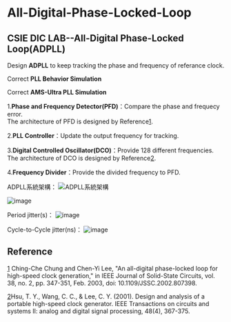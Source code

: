 # All-Digital-Phase-Locked-Loop

## CSIE DIC LAB--All-Digital Phase-Locked Loop(ADPLL)

Design **ADPLL** to keep tracking the phase and frequency of referance clock.  

Correct **PLL Behavior Simulation**    

Correct **AMS-Ultra PLL Simulation**  

1.**Phase and Frequency Detector(PFD)**：Compare the phase and frequecy error.   
The architecture of PFD is designed by Reference[1](https://ieeexplore.ieee.org/document/1175517).

2.**PLL Controller**：Update the output frequency for tracking.  
 
3.**Digital Controlled Oscillator(DCO)**：Provide 128 different frequencies.  
The architecture of DCO is designed by Reference[2](https://ieeexplore.ieee.org/document/933795).

4.**Frequency Divider**：Provide the divided frequency to PFD.  


ADPLL系統架構：
![ADPLL系統架構](https://github.com/JHAO-YU-WEI/All-Digital-Phase-Locked-Loop/assets/100525884/d94644fe-e788-4f8e-a7b2-d88ef8e2ad9a)


![image](https://github.com/JHAO-YU-WEI/All-Digital-Phase-Locked-Loop/assets/100525884/e3378d02-6c2f-4120-9854-7a75a0b3f767)


Period jitter(s)：
![image](https://github.com/JHAO-YU-WEI/All-Digital-Phase-Locked-Loop/assets/100525884/d532fe04-45f8-4cbe-a4df-b26b110b0d0b)

 
Cycle-to-Cycle jitter(ns)：
![image](https://github.com/JHAO-YU-WEI/All-Digital-Phase-Locked-Loop/assets/100525884/38a6d929-67c5-4443-86be-80fb901bf20a)

 
## Reference  
[1](https://ieeexplore.ieee.org/document/1175517) Ching-Che Chung and Chen-Yi Lee, "An all-digital phase-locked loop for high-speed clock generation," in IEEE Journal of Solid-State Circuits, vol. 38, no. 2, pp. 347-351, Feb. 2003, doi: 10.1109/JSSC.2002.807398.  

[2](https://ieeexplore.ieee.org/document/933795)Hsu, T. Y., Wang, C. C., & Lee, C. Y. (2001). Design and analysis of a portable high-speed clock generator. IEEE Transactions on circuits and systems II: analog and digital signal processing, 48(4), 367-375.
